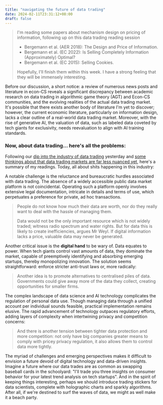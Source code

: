 ```yaml
---
title: "navigating the future of data trading"
date: 2024-02-11T23:31:12+08:00
draft: false
---
```


> I'm reading some papers about mechanism design on pricing of information, following up on this data trading reading session
>
> - Bergemann et al. (AER 2018): The Design and Price of Information.
> - Bergemann et al. (EC 2022): Is Selling Completely Information (Approximately) Optimal?
> - Bergemann et al. (EC 2015): Selling Cookies.
>
> Hopefully, I'll finish them within this week. I have a strong feeling that they will be immensely interesting.

Before our discussion, a short notice: a review of numerous news posts and literature in econ-CS reveals a significant discrepancy between academic research on data trading in algorithmic game theory (AGT) and Econ-CS communities, and the evolving realities of the actual data trading market. It's possible that there exists another body of literature I'm yet to discover; however, the current economic literature, particularly on information design, lacks a clear outline of a real-world data trading market. Moreover, with the rise of generative AI, the valuation of data, such as labeled data coveted by tech giants for exclusivity, needs reevaluation to align with AI training standards.

### Now, about data trading... here's all the problems:

Following our [dip into the industry of data trading](/data_trading_economist/) yesterday and [some thinkings about that data trading markets are far less nuanced yet](/posts/trading_data/), here's a summary of my readings. Today, all about shits happening in this industry:

A notable challenge is the reluctance and bureaucratic hurdles associated with data trading. The absence of a widely accessible public data market platform is not coincidental. Operating such a platform openly involves extensive legal documentation, intricate in details and terms of use, which perpetuates a preference for private, ad hoc transactions.

> People do not know how much their data are worth, nor do they really want to deal with the hassle of managing them.
>
> Data would not be the only important resource which is not widely traded; witness radio spectrum and water rights. But for data this is likely to create inefficiencies, argues Mr Weyl. If digital information lacks a price, valuable data may never be generated.

Another critical issue is the **digital hand** to be wary of. Data equates to power. When tech giants control vast amounts of data, they dominate the market, capable of preemptively identifying and absorbing emerging startups, thereby monopolizing innovation. The solution seems straightforward: enforce stricter anti-trust laws or, more radically:

> Another idea is to promote alternatives to centralised piles of data. Governments could give away more of the data they collect, creating opportunities for smaller firms.

The complex landscape of data science and AI technology complicates the regulation of personal data use. Though managing data through a unified account per individual sounds feasible, practical implementation remains elusive. The rapid advancement of technology outpaces regulatory efforts, adding layers of complexity when intertwining privacy and competition concerns:

> And there is another tension between tighter data protection and more competition: not only have big companies greater means to comply with pricey privacy regulation, it also allows them to control data more tightly.

The myriad of challenges and emerging perspectives makes it difficult to envision a future devoid of digital technology and data-driven insights. Imagine a future where our data trades are as common as swapping baseball cards in the schoolyard: "I'll trade you three insights on consumer behavior for your latest trend analysis on tech startups". And in the spirit of keeping things interesting, perhaps we should introduce trading stickers for data scientists, complete with holographic charts and sparkly algorithms. After all, if we're destined to surf the waves of data, we might as well make it a beach party.
